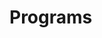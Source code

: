 # Programs








































































































































































































